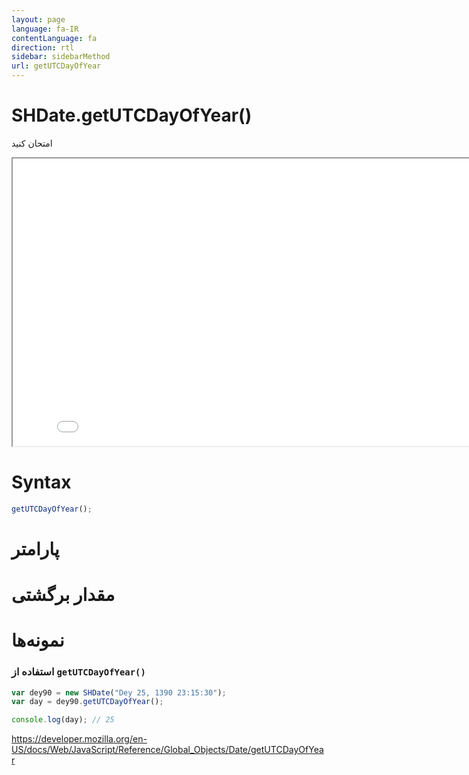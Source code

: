 ```yaml
---
layout: page
language: fa-IR
contentLanguage: fa
direction: rtl
sidebar: sidebarMethod
url: getUTCDayOfYear
---
```


# SHDate.getUTCDayOfYear()

امتحان کنید

<iframe style="width: 830px; height: 460px;" src="/SHDateTime-js/examples/live.html?function=getUTCDayOfYear" title="MDN Web Docs Interactive Example" loading="lazy"></iframe>
<br/>

# Syntax

```js
getUTCDayOfYear();
```

# پارامتر

# مقدار برگشتی

# نمونه‌ها

### استفاده از <code dir="ltr">getUTCDayOfYear()</code>

```js
var dey90 = new SHDate("Dey 25, 1390 23:15:30");
var day = dey90.getUTCDayOfYear();

console.log(day); // 25
```

https://developer.mozilla.org/en-US/docs/Web/JavaScript/Reference/Global_Objects/Date/getUTCDayOfYear
